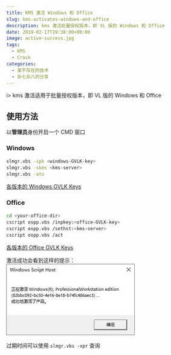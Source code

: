 ```yaml
---
title: KMS 激活 Windows 和 Office
slug: kms-activates-windows-and-office
description: kms 激活批量授权版本，即 VL 版的 Windows 和 Office
date: 2019-02-17T19:38:00+08:00
image: active-success.jpg
tags:
  - KMS
  - Crack
categories:
  - 某不存在的技术
  - 杂七杂八的分享
---
```


i> kms 激活适用于批量授权版本，即 VL 版的 Windows 和 Office

## 使用方法

以**管理员**身份开启一个 CMD 窗口

### Windows

```bash
slmgr.vbs -ipk <windows-GVLK-key>
slmgr.vbs -skms <kms-server>
slmgr.vbs -ato
```

[各版本的 Windows GVLK Keys](https://github.com/SystemRage/py-kms/wiki/Windows-GVLK-Keys)

### Office

```bash
cd <your-office-dir>
cscript ospp.vbs /inpkey:<office-GVLK-key>
cscript ospp.vbs /sethst:<kms-server>
cscript ospp.vbs /act
```

[各版本的 Office GVLK Keys](https://github.com/SystemRage/py-kms/wiki/Office-GVLK-Keys)

激活成功会看到这样的提示：
![active success](active-success.jpg)

过期时间可以使用 `slmgr.vbs -xpr` 查询
